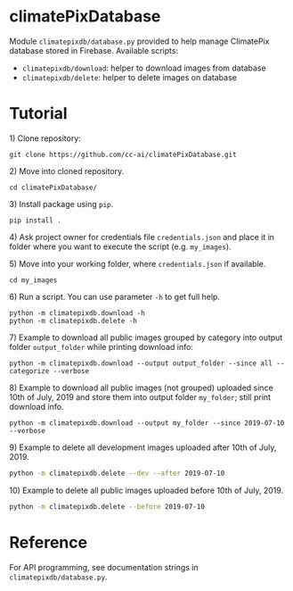 # climatePixDatabase

Module `climatepixdb/database.py` provided to help manage ClimatePix database stored in Firebase. Available scripts:
- `climatepixdb/download`: helper to download images from database
- `climatepixdb/delete`: helper to delete images on database

# Tutorial

1\) Clone repository:
```
git clone https://github.com/cc-ai/climatePixDatabase.git
```

2\) Move into cloned repository.
```
cd climatePixDatabase/
```

3\) Install package using `pip`.
```
pip install .
```

4\) Ask project owner for credentials file `credentials.json`
and place it in folder where you want to execute the script (e.g. `my_images`).

5\) Move into your working folder, where `credentials.json` if available.
```
cd my_images
```

6\) Run a script. You can use parameter `-h` to get full help.
```
python -m climatepixdb.download -h
python -m climatepixdb.delete -h
```

7\) Example to download all public images grouped by category
into output folder `output_folder` while printing download info:
```
python -m climatepixdb.download --output output_folder --since all --categorize --verbose
```

8\) Example to download all public images (not grouped) uploaded since 10th of July, 2019
and store them into output folder `my_folder`; still print download info.
```
python -m climatepixdb.download --output my_folder --since 2019-07-10 --verbose
```

9\) Example to delete all development images uploaded after 10th of July, 2019.
```bash
python -m climatepixdb.delete --dev --after 2019-07-10
```

10\) Example to delete all public images uploaded before 10th of July, 2019.
```bash
python -m climatepixdb.delete --before 2019-07-10
```

# Reference

For API programming, see documentation strings in `climatepixdb/database.py`.
